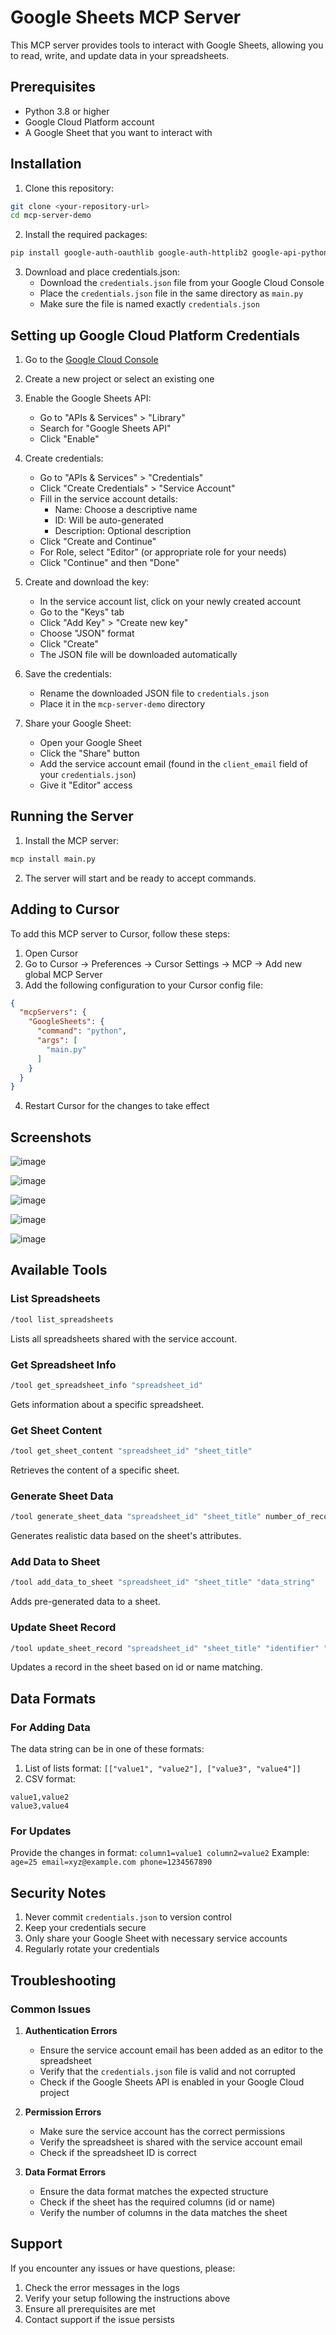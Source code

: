 # Google Sheets MCP Server

This MCP server provides tools to interact with Google Sheets, allowing you to read, write, and update data in your spreadsheets.

## Prerequisites

- Python 3.8 or higher
- Google Cloud Platform account
- A Google Sheet that you want to interact with

## Installation

1. Clone this repository:
```bash
git clone <your-repository-url>
cd mcp-server-demo
```

2. Install the required packages:
```bash
pip install google-auth-oauthlib google-auth-httplib2 google-api-python-client
```

3. Download and place credentials.json:
   - Download the `credentials.json` file from your Google Cloud Console
   - Place the `credentials.json` file in the same directory as `main.py`
   - Make sure the file is named exactly `credentials.json`

## Setting up Google Cloud Platform Credentials

1. Go to the [Google Cloud Console](https://console.cloud.google.com/)
2. Create a new project or select an existing one
3. Enable the Google Sheets API:
   - Go to "APIs & Services" > "Library"
   - Search for "Google Sheets API"
   - Click "Enable"

4. Create credentials:
   - Go to "APIs & Services" > "Credentials"
   - Click "Create Credentials" > "Service Account"
   - Fill in the service account details:
     - Name: Choose a descriptive name
     - ID: Will be auto-generated
     - Description: Optional description
   - Click "Create and Continue"
   - For Role, select "Editor" (or appropriate role for your needs)
   - Click "Continue" and then "Done"

5. Create and download the key:
   - In the service account list, click on your newly created account
   - Go to the "Keys" tab
   - Click "Add Key" > "Create new key"
   - Choose "JSON" format
   - Click "Create"
   - The JSON file will be downloaded automatically

6. Save the credentials:
   - Rename the downloaded JSON file to `credentials.json`
   - Place it in the `mcp-server-demo` directory

7. Share your Google Sheet:
   - Open your Google Sheet
   - Click the "Share" button
   - Add the service account email (found in the `client_email` field of your `credentials.json`)
   - Give it "Editor" access

## Running the Server

1. Install the MCP server:
```bash
mcp install main.py
```

2. The server will start and be ready to accept commands.

## Adding to Cursor

To add this MCP server to Cursor, follow these steps:

1. Open Cursor
2. Go to Cursor -> Preferences -> Cursor Settings -> MCP -> Add new global MCP Server
3. Add the following configuration to your Cursor config file:

```json
{
  "mcpServers": {
    "GoogleSheets": {
      "command": "python",
      "args": [
        "main.py"
      ]
    }
  }
}
```

4. Restart Cursor for the changes to take effect


## Screenshots
![image](https://github.com/user-attachments/assets/233c32f1-c981-45fe-8f37-3c8e2654e6a2)

![image](https://github.com/user-attachments/assets/d6be305b-d633-4c6c-a300-d5d1032f373f)

![image](https://github.com/user-attachments/assets/9bd9eea1-221b-4ab6-a285-4bceb65e4ea7)

![image](https://github.com/user-attachments/assets/b1e8a66d-b4d4-4226-87a2-37938fc9478e)

![image](https://github.com/user-attachments/assets/d698345e-0268-4d23-b74a-47bd5c1f4f34)

## Available Tools

### List Spreadsheets
```bash
/tool list_spreadsheets
```
Lists all spreadsheets shared with the service account.

### Get Spreadsheet Info
```bash
/tool get_spreadsheet_info "spreadsheet_id"
```
Gets information about a specific spreadsheet.

### Get Sheet Content
```bash
/tool get_sheet_content "spreadsheet_id" "sheet_title"
```
Retrieves the content of a specific sheet.

### Generate Sheet Data
```bash
/tool generate_sheet_data "spreadsheet_id" "sheet_title" number_of_records
```
Generates realistic data based on the sheet's attributes.

### Add Data to Sheet
```bash
/tool add_data_to_sheet "spreadsheet_id" "sheet_title" "data_string"
```
Adds pre-generated data to a sheet.

### Update Sheet Record
```bash
/tool update_sheet_record "spreadsheet_id" "sheet_title" "identifier" "updates"
```
Updates a record in the sheet based on id or name matching.

## Data Formats

### For Adding Data
The data string can be in one of these formats:
1. List of lists format: `[["value1", "value2"], ["value3", "value4"]]`
2. CSV format:
```
value1,value2
value3,value4
```

### For Updates
Provide the changes in format: `column1=value1 column2=value2`
Example: `age=25 email=xyz@example.com phone=1234567890`

## Security Notes

1. Never commit `credentials.json` to version control
2. Keep your credentials secure
3. Only share your Google Sheet with necessary service accounts
4. Regularly rotate your credentials

## Troubleshooting

### Common Issues

1. **Authentication Errors**
   - Ensure the service account email has been added as an editor to the spreadsheet
   - Verify that the `credentials.json` file is valid and not corrupted
   - Check if the Google Sheets API is enabled in your Google Cloud project

2. **Permission Errors**
   - Make sure the service account has the correct permissions
   - Verify the spreadsheet is shared with the service account email
   - Check if the spreadsheet ID is correct

3. **Data Format Errors**
   - Ensure the data format matches the expected structure
   - Check if the sheet has the required columns (id or name)
   - Verify the number of columns in the data matches the sheet

## Support

If you encounter any issues or have questions, please:
1. Check the error messages in the logs
2. Verify your setup following the instructions above
3. Ensure all prerequisites are met
4. Contact support if the issue persists


